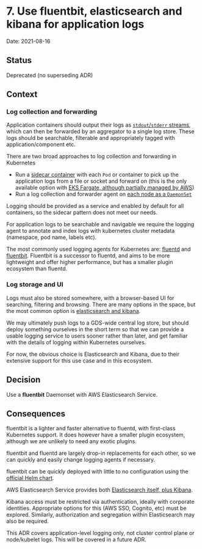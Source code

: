 # 7. Use fluentbit, elasticsearch and kibana for application logs

Date: 2021-08-16

## Status

Deprecated (no superseding ADR)

## Context

### Log collection and forwarding
Application containers should output their logs as [`stdout`/`stderr` streams](https://12factor.net/logs), which can then be forwarded by an aggregator to a single log store. These logs should be searchable, filterable and appropriately tagged with application/component etc.

There are two broad approaches to log collection and forwarding in Kubernetes

- Run a [sidecar container](https://kubernetes.io/docs/concepts/cluster-administration/logging/#sidecar-container-with-logging-agent) with each `Pod` or container to pick up the application logs from a file or socket and forward on (this is the only available option with [EKS Fargate, although partially managed by AWS](https://docs.aws.amazon.com/eks/latest/userguide/fargate-logging.html))
- Run a log collection and forwarder agent on [each node as a `DaemonSet`](https://kubernetes.io/docs/concepts/cluster-administration/logging/#using-a-node-logging-agent)

Logging should be provided as a service and enabled by default for all containers, so the sidecar pattern does not meet our needs.

For application logs to be searchable and navigable we require the logging agent to annotate and index logs with kubernetes cluster metadata (namespace, pod name, labels etc).

The most commonly used logging agents for Kubernetes are: [fluentd](https://www.fluentd.org) and [fluentbit](https://fluentbit.io). Fluentbit is a successor to fluentd, and aims to be more lightweight and offer higher performance, but has a smaller plugin ecosystem than fluentd.


### Log storage and UI
Logs must also be stored somewhere, with a browser-based UI for searching, filtering and browsing. There are many options in the space, but the most common option is [elasticsearch and kibana](https://www.elastic.co/what-is/elk-stack).

We may ultimately push logs to a GDS-wide central log store, but should deploy something ourselves in the short term so that we can provide a usable logging service to users sooner rather than later, and get familiar with the details of logging within Kubernetes ourselves.

For now, the obvious choice is Elasticsearch and Kibana, due to their extensive support for this use case and in this ecosystem.

## Decision

Use a **fluentbit** Daemonset with AWS Elasticsearch Service.

## Consequences

fluentbit is a lighter and faster alternative to fluentd, with first-class Kubernetes support. It does however have a smaller plugin ecosystem, although we are unlikely to need any exotic plugins.

fluentbit and fluentd are largely drop-in replacements for each other, so we can quickly and easily change logging agents if necessary.

fluentbit can be quickly deployed with little to no configuration using the [official Helm chart](https://github.com/fluent/helm-charts).

AWS Elasticsearch Service provides both [Elasticsearch itself, plus Kibana](https://aws.amazon.com/elasticsearch-service/features/).

Kibana access must be restricted via authentication, ideally with corporate identities. Appropriate options for this (AWS SSO, Cognito, etc) must be explored. Similarly, authorization and segregation within Elasticsearch may also be required.

This ADR covers application-level logging only, not cluster control plane or node/kubelet logs. This will be covered in a future ADR.

